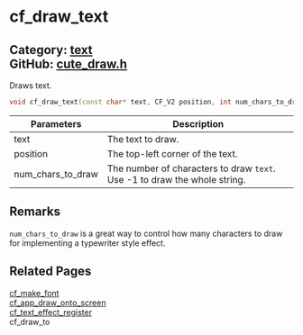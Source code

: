 [//]: # (This file is automatically generated by Cute Framework's docs parser.)
[//]: # (Do not edit this file by hand!)
[//]: # (See: https://github.com/RandyGaul/cute_framework/blob/master/samples/docs_parser.cpp)
[](../header.md ':include')

# cf_draw_text

Category: [text](/api_reference?id=text)  
GitHub: [cute_draw.h](https://github.com/RandyGaul/cute_framework/blob/master/include/cute_draw.h)  
---

Draws text.

```cpp
void cf_draw_text(const char* text, CF_V2 position, int num_chars_to_draw /*= -1*/);
```

Parameters | Description
--- | ---
text | The text to draw.
position | The top-left corner of the text.
num_chars_to_draw | The number of characters to draw `text`. Use -1 to draw the whole string.

## Remarks

`num_chars_to_draw` is a great way to control how many characters to draw for implementing a typewriter style effect.

## Related Pages

[cf_make_font](/text/cf_make_font.md)  
[cf_app_draw_onto_screen](/app/cf_app_draw_onto_screen.md)  
[cf_text_effect_register](/text/cf_text_effect_register.md)  
cf_draw_to  
